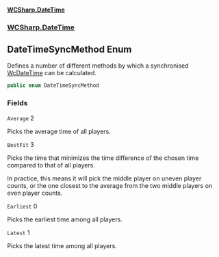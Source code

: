 #### [WCSharp.DateTime](README.md 'README')
### [WCSharp.DateTime](WCSharp.DateTime.md 'WCSharp.DateTime')

## DateTimeSyncMethod Enum

Defines a number of different methods by which a synchronised [WcDateTime](WCSharp.DateTime.WcDateTime.md 'WCSharp.DateTime.WcDateTime') can be calculated.

```csharp
public enum DateTimeSyncMethod
```
### Fields

<a name='WCSharp.DateTime.DateTimeSyncMethod.Average'></a>

`Average` 2

Picks the average time of all players.

<a name='WCSharp.DateTime.DateTimeSyncMethod.BestFit'></a>

`BestFit` 3

Picks the time that minimizes the time difference of the chosen time compared to that of all players.  
  
In practice, this means it will pick the middle player on uneven player counts, or the one closest to the average from the two middle players on even player counts.

<a name='WCSharp.DateTime.DateTimeSyncMethod.Earliest'></a>

`Earliest` 0

Picks the earliest time among all players.

<a name='WCSharp.DateTime.DateTimeSyncMethod.Latest'></a>

`Latest` 1

Picks the latest time among all players.